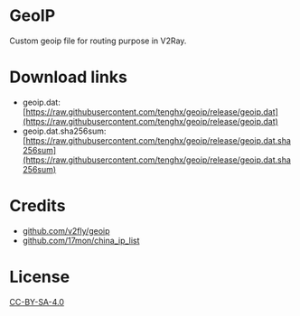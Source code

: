# GeoIP

Custom geoip file for routing purpose in V2Ray.

# Download links

- geoip.dat: [https://raw.githubusercontent.com/tenghx/geoip/release/geoip.dat](https://raw.githubusercontent.com/tenghx/geoip/release/geoip.dat)
- geoip.dat.sha256sum: [https://raw.githubusercontent.com/tenghx/geoip/release/geoip.dat.sha256sum](https://raw.githubusercontent.com/tenghx/geoip/release/geoip.dat.sha256sum)

# Credits

- [github.com/v2fly/geoip](https://github.com/v2fly/geoip)
- [github.com/17mon/china_ip_list](https://github.com/17mon/china_ip_list)

# License

[CC-BY-SA-4.0](https://github.com/tenghx/geoip/blob/master/LICENSE)

